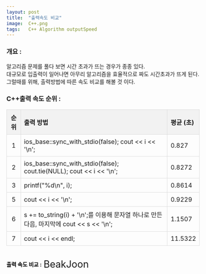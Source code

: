 ```yaml
---
layout: post
title:  "출력속도 비교"
image:  C++.png
tags:   C++ Algorithm outputSpeed
---
```


### 개요 :
알고리즘 문제를 풀다 보면 시간 초과가 뜨는 경우가 종종 있다.  
대규모로 입출력이 일어나면 아무리 알고리즘을 효율적으로 짜도 시간초과가 뜨게 된다.  
그럴때를 위해, 출력방법에 따른 속도 비교를 해볼 것 이다.
### C++출력 속도 순위 : 
<html lang="ko">
<head>
  <meta charset="UTF-8">
  <style>
    table {
      width: 100%;
      border-collapse: collapse;
    }
    th, td {
      padding: 8px;
      text-align: left; /* 기본적으로 왼쪽 정렬 */
      border: 1px solid #ddd;
    }
    th {
      background-color: #f2f2f2;
    }
    /* 순위 열과 표 타이틀 가운데 정렬 */
    th:first-child, td:first-child {
      text-align: center;
    }

    /* 표 타이틀(헤더) 가운데 정렬 */
    th {
      text-align: center;
    }
  </style>
</head>
<body>
  <table>
    <thead>
      <tr>
        <th>순위</th>
        <th>출력 방법</th>
        <th>평균 (초)</th>
      </tr>
    </thead>
    <tbody>
      <tr>
        <td>1</td>
        <td>ios_base::sync_with_stdio(false); cout << i << '\n';</td>
        <td>0.827</td>
      </tr>
      <tr>
        <td>2</td>
        <td>ios_base::sync_with_stdio(false); cout.tie(NULL); cout << i << '\n';</td>
        <td>0.8272</td>
      </tr>
      <tr>
        <td>3</td>
        <td>printf("%d\n", i);</td>
        <td>0.8614</td>
      </tr>
      <tr>
        <td>5</td>
        <td>cout << i << '\n';</td>
        <td>0.9229</td>
      </tr>
      <tr>
        <td>6</td>
        <td>s += to_string(i) + '\n';를 이용해 문자열 하나로 만든 다음, 마지막에 cout << s << '\n';</td>
        <td>1.1507</td>
      </tr>
      <tr>
        <td>7</td>
        <td>cout << i << endl;</td>
        <td>11.5322</td>
      </tr>
    </tbody>
  </table>

</body>
</html>

<br> 
<div style="display: inline-flex; align-items: center; justify-content: center;"> <a style="text-decoration: none; color: black; font-weight: bold;"> 출력 속도 비교 : </a> <a href="https://www.acmicpc.net/blog/view/57" target="_blank" style="display: inline-block; margin-left: 5px; text-decoration: none; font-size: 25px;"> BeakJoon </a> </div> 